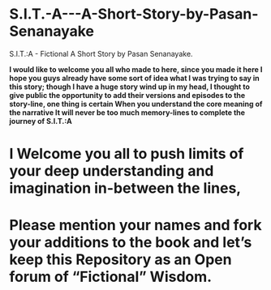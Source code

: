# S.I.T.-A---A-Short-Story-by-Pasan-Senanayake
S.I.T.:A - Fictional A Short Story by Pasan Senanayake.

**I would like to welcome you all who made to here, since you made it here I hope you guys already have some sort of idea what I was trying to say in this story; though I have a huge story wind up in my head, I thought to give public the opportunity to add their versions and episodes to the story-line, one thing is certain When you understand the core meaning of the narrative It will never be too much memory-lines to complete the journey of S.I.T.:A**

# I Welcome you all to push limits of your deep understanding and imagination in-between the lines, 
# Please mention your names and fork your additions to the book and let’s keep this Repository as an Open forum of “Fictional” Wisdom.
